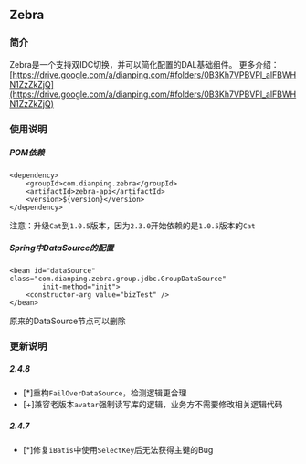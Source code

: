 ## Zebra

### 简介
Zebra是一个支持双IDC切换，并可以简化配置的DAL基础组件。
更多介绍：[https://drive.google.com/a/dianping.com/#folders/0B3Kh7VPBVPl_alFBWHN1ZzZkZjQ](https://drive.google.com/a/dianping.com/#folders/0B3Kh7VPBVPl_alFBWHN1ZzZkZjQ)


### 使用说明
##### POM依赖
	<dependency>
    	<groupId>com.dianping.zebra</groupId>
	    <artifactId>zebra-api</artifactId>
    	<version>${version}</version>
	</dependency>

注意：升级`Cat`到`1.0.5`版本，因为`2.3.0`开始依赖的是`1.0.5`版本的`Cat`

##### Spring中DataSource的配置
	<bean id="dataSource" class="com.dianping.zebra.group.jdbc.GroupDataSource" 
            init-method="init">
		<constructor-arg value="bizTest" />      
	</bean>

原来的DataSource节点可以删除

### 更新说明
##### 2.4.8
* [*]重构`FailOverDataSource`，检测逻辑更合理
* [+]兼容老版本`avatar`强制读写库的逻辑，业务方不需要修改相关逻辑代码

##### 2.4.7
* [*]修复`iBatis`中使用`SelectKey`后无法获得主键的Bug